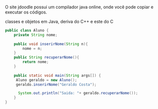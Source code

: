 O site jdoodle possui um compilador java online, onde você pode copiar e executar os códigos.

classes e objetos em Java, deriva do C++ e este do C

```java
public class Aluno {
    private String nome;
    
    public void inserirNome(String n){
        nome = n;
    }
    public String recuperarNome(){
        return nome;
    }
    
    public static void main(String args[]) {
     Aluno geraldo = new Aluno();
     geraldo.inserirNome("Geraldo Costa");

      System.out.println("Saida: "+ geraldo.recuperarNome());
    }
}

```

